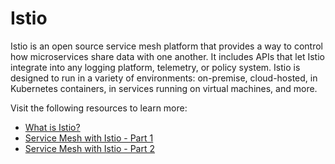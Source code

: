 # Istio

Istio is an open source service mesh platform that provides a way to control how microservices share data with one another. It includes APIs that let Istio integrate into any logging platform, telemetry, or policy system. Istio is designed to run in a variety of environments: on-premise, cloud-hosted, in Kubernetes containers, in services running on virtual machines, and more.

Visit the following resources to learn more:

- [What is Istio?](https://www.redhat.com/en/topics/microservices/what-is-istio)
- [Service Mesh with Istio - Part 1](https://youtu.be/-Ib5_4VaWWs)
- [Service Mesh with Istio - Part 2](https://youtu.be/Cn2LHqdHwXM)
